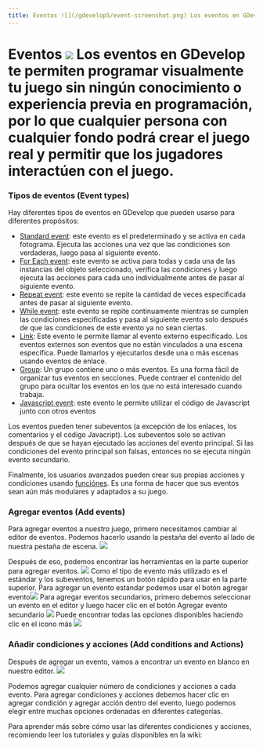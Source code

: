 ```yaml
---
title: Eventos ![](/gdevelop5/event-screenshot.png) Los eventos en GDevelop te permiten programar visualmente tu juego sin ningún conocimiento o experiencia previa en programación, por lo que cualquier persona con cualquier fondo podrá crear el juego real y permitir que los jugadores interactúen con el juego.
---
```

# Eventos ![](/gdevelop5/event-screenshot.png) Los eventos en GDevelop te permiten programar visualmente tu juego sin ningún conocimiento o experiencia previa en programación, por lo que cualquier persona con cualquier fondo podrá crear el juego real y permitir que los jugadores interactúen con el juego.

### Tipos de eventos (Event types)

Hay diferentes tipos de eventos en GDevelop que pueden usarse para diferentes propósitos:

- [Standard event](/gdevelop5/events/standard): este evento es el predeterminado y se activa en cada fotograma. Ejecuta las acciones una vez que las condiciones son verdaderas, luego pasa al siguiente evento.
- [For Each event](/gdevelop5/events/foreach): este evento se activa para todas y cada una de las instancias del objeto seleccionado, verifica las condiciones y luego ejecuta las acciones para cada uno individualmente antes de pasar al siguiente evento.
- [Repeat event](/gdevelop5/events/repeat): este evento se repite la cantidad de veces especificada antes de pasar al siguiente evento.
- [While event](/gdevelop5/events/while): este evento se repite continuamente mientras se cumplen las condiciones especificadas y pasa al siguiente evento solo después de que las condiciones de este evento ya no sean ciertas.
- [Link](/gdevelop5/events/link): Este evento le permite llamar al evento externo especificado. Los eventos externos son eventos que no están vinculados a una escena específica. Puede llamarlos y ejecutarlos desde una o más escenas usando eventos de enlace.
- [Group](/gdevelop5/events/group): Un grupo contiene uno o más eventos. Es una forma fácil de organizar tus eventos en secciones. Puede contraer el contenido del grupo para ocultar los eventos en los que no está interesado cuando trabaja.
- [Javascript event](/gdevelop5/events/js-code): este evento le permite utilizar el código de Javascript junto con otros eventos

Los eventos pueden tener subeventos (a excepción de los enlaces, los comentarios y el código Javacript). Los subeventos solo se activan después de que se hayan ejecutado las acciones del evento principal. Si las condiciones del evento principal son falsas, entonces no se ejecuta ningún evento secundario.

Finalmente, los usuarios avanzados pueden crear sus propias acciones y condiciones usando [funciónes](/gdevelop5/events/functions). Es una forma de hacer que sus eventos sean aún más modulares y adaptados a su juego.

### Agregar eventos (Add events)

Para agregar eventos a nuestro juego, primero necesitamos cambiar al editor de eventos. Podemos hacerlo usando la pestaña del evento al lado de nuestra pestaña de escena. ![](/gdevelop5/objects/events-tab.png)

Después de eso, podemos encontrar las herramientas en la parte superior para agregar eventos. ![](/gdevelop5/events-editor-toolset.png) Como el tipo de evento más utilizado es el estándar y los subeventos, tenemos un botón rápido para usar en la parte superior. Para agregar un evento estándar podemos usar el botón agregar evento![](/gdevelop5/add-event-button.png) Para agregar eventos secundarios, primero debemos seleccionar un evento en el editor y luego hacer clic en el botón Agregar evento secundario ![](/gdevelop5/sub-event-button.png) Puede encontrar todas las opciones disponibles haciendo clic en el icono más ![](/gdevelop5/add-special-events.png)

### Añadir condiciones y acciones (Add conditions and Actions)

Después de agregar un evento, vamos a encontrar un evento en blanco en nuestro editor. ![](/gdevelop5/blank-event.png)

Podemos agregar cualquier número de condiciones y acciones a cada evento. Para agregar condiciones y acciones debemos hacer clic en agregar condición y agregar acción dentro del evento, luego podemos elegir entre muchas opciones ordenadas en diferentes categorías.

Para aprender más sobre cómo usar las diferentes condiciones y acciones, recomiendo leer los tutoriales y guías disponibles en la wiki: [](/gdevelop5/tutorials)
